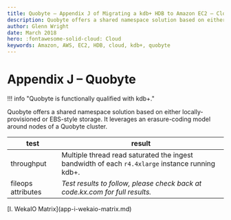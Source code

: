 ```yaml
---
title: Quobyte – Appendix J of Migrating a kdb+ HDB to Amazon EC2 – Cloud – kdb+ and q documentation
description: Quobyte offers a shared namespace solution based on either locally-provisioned or EBS-style storage. It leverages an erasure-coding model around nodes of a Quobyte cluster.
author: Glenn Wright
date: March 2018
hero: :fontawesome-solid-cloud: Cloud
keywords: Amazon, AWS, EC2, HDB, cloud, kdb+, quobyte
---
```

# Appendix J – Quobyte 



!!! info "Quobyte is functionally qualified with kdb+."

Quobyte offers a shared namespace solution based on either locally-provisioned or EBS-style storage. 
It leverages an erasure-coding model around nodes of a Quobyte cluster.

test | result
-----|-------
throughput | Multiple thread read saturated the ingest bandwidth of each `r4.4xlarge` instance running kdb+.
fileops attributes | _Test results to follow, please check back at code.kx.com for full results._



<div class="kx-nav" markdown="1">
<div class="kx-nav-prev">[I. WekaIO Matrix](app-i-wekaio-matrix.md)</div>
</div>
